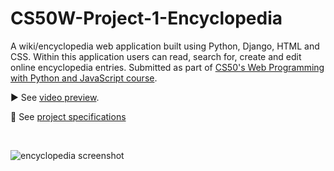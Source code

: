 # CS50W-Project-1-Encyclopedia

A wiki/encyclopedia web application built using Python, Django, HTML and CSS. Within this application users can read, search for, create and edit online encyclopedia entries. Submitted as part of [CS50's Web Programming with Python and JavaScript course](https://cs50.harvard.edu/web/2020/).

▶️ See [video preview](https://www.youtube.com/watch?v=QLIVxqdMXHQ).

📝 See [project specifications](https://cs50.harvard.edu/web/2020/projects/1/wiki/)

<br>

![encyclopedia screenshot](https://user-images.githubusercontent.com/110285021/209455250-3719ee40-1bf0-4433-ab47-0278a20ac5b8.png)
